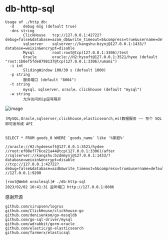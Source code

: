 # db-http-sql

```
Usage of ./http_db:
  -d	debug msg (default true)
  -dns string
    	ClickHouse   tcp://127.0.0.1:42722?debug=false&database=azom_db&write_timeout=5&compress=true&username=default&password=password 
    	sqlserver    sqlserver://kangshu:bzynj@127.0.0.1:1433/?database=weixin&encrypt=disable 
    	Mysql        root:root@tcp(127.0.0.1:3306)/test 
    	Oracle       oracle://H2:hysoft@127.0.0.1:3521/hyee (default "root:1b0ef5fde8798137@tcp(127.0.0.1:3306)/umami")
  -i int
    	SlidingWindow 100/30 s (default 1000)
  -p string
    	服务端口 (default "8004")
  -t string
    	mysql、sqlserver、oracle、clickhouse (default "mysql")
  -w string
    	允许访问的ip逗号隔开
```
     

![image](https://user-images.githubusercontent.com/29120060/217162439-9548ad0a-1861-4817-a9b9-254e353766c5.png)

    (MySQL,Oracle,sqlserver,clickhouse,elasticsearch,es)数据服务 —— 写个 SQL 即可发布成 API


    SELECT * FROM goods_0 WHERE `goods_name` like '%家庭%'


```
//oracle://H2:hydeesoft@127.0.0.1:3521/hydee 
//root:ef08ef776ce21a44@tcp(127.0.0.1:3306)/after
//sqlserver://kangshu:bzdmmynj@127.0.0.1:1433/?database=weixin&encrypt=disable
//tcp://127.0.0.1:42722?debug=false&database=azdb&write_timeout=5&compress=true&username=default&password=xieyuhua
//127.0.0.1:9200

[root@Web6 oraclesql]# ./db-http-sql 
2023/02/02 10:41:31 监听端口 http://127.0.0.1:8086
```



感谢开源

```
github.com/sirupsen/logrus
github.com/ClickHouse/clickhouse-go
github.com/denisenkom/go-mssqldb
github.com/go-sql-driver/mysql
github.com/wdrabbit/gorm-oracle
github.com/elastic/go-elasticsearch
github.com/farmerx/elasticsql
```
